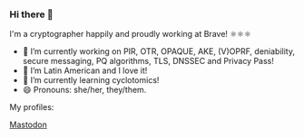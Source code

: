 ### Hi there 👋

I'm a cryptographer happily and proudly working at Brave! ⚛️⚛️⚛️

- 🔭 I’m currently working on PIR, OTR, OPAQUE, AKE, (V)OPRF, deniability, secure messaging, PQ algorithms,
  TLS, DNSSEC and Privacy Pass!
 - 👯 I’m Latin American and I love it!
 - 🌱 I’m currently learning cyclotomics!
- 😄 Pronouns: she/her, they/them.

<!--
**claucece/claucece** is a ✨ _special_ ✨ repository because its `README.md` (this file) appears on your GitHub profile.

Here are some ideas to get you started:

- 🔭 I’m currently working on ...
- 🌱 I’m currently learning ...
- 👯 I’m looking to collaborate on ...
- 🤔 I’m looking for help with ...
- 💬 Ask me about ...
- 📫 How to reach me: ...
- 😄 Pronouns: ...
- ⚡ Fun fact: ...
-->

My profiles:

<a class="footer-link" href="https://infosec.exchange/@claucece" target="_blank" title="Check out my Mastodon" rel="me"> Mastodon </a> 
